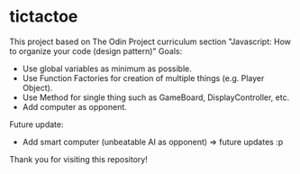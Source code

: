 # tictactoe
This project based on The Odin Project curriculum section "Javascript: How to organize your code (design pattern)"
Goals:
- Use global variables as minimum as possible.
- Use Function Factories for creation of multiple things (e.g. Player Object).
- Use Method for single thing such as GameBoard, DisplayController, etc.
- Add computer as opponent.

Future update:
- Add smart computer (unbeatable AI as opponent) => future updates :p

Thank you for visiting this repository!
